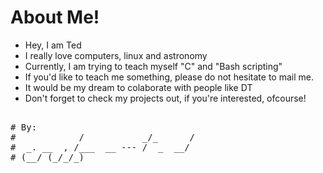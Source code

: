 # About Me!

- Hey, I am Ted 
- I really love computers, linux and astronomy 
- Currently, I am trying to teach myself "C" and "Bash scripting" 
- If you'd like to teach me something, please do not hesitate to mail me.
- It would be my dream to colaborate with people like DT
- Don't forget to check my projects out, if you're interested, ofcourse! 

<pre> 
# By:                             
#            /           _/_      /
#  _. __  , /___  __ --- /  _  __/ 
# (__/ (_/_/_)</_/ (_   <__</_(_/_ 
#       /                          
#      '   @Github: https://github.com/cyber-ted/
  </pre>
